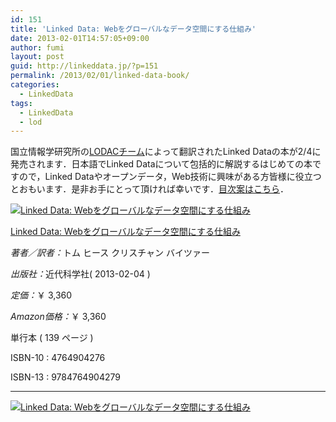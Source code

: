 ```yaml
---
id: 151
title: 'Linked Data: Webをグローバルなデータ空間にする仕組み'
date: 2013-02-01T14:57:05+09:00
author: fumi
layout: post
guid: http://linkeddata.jp/?p=151
permalink: /2013/02/01/linked-data-book/
categories:
  - LinkedData
tags:
  - LinkedData
  - lod
---
```

 <!-- Facebook Like Button v1.9.6 BEGIN [http://blog.bottomlessinc.com] -->

<!-- Facebook Like Button END -->

<div class="twitterbutton" style="float: left; padding-right: 5px;">
  <a href="http://twitter.com/share" class="twitter-share-button" data-count="horizontal" data-text="Linked Data: Webをグローバルなデータ空間にする仕組み" data-via="" data-url="https://linkeddata.jp/2013/02/01/linked-data-book/" data-lang="en" data-related="DolcePixel:We make beautiful and sweet WordPress Themes"></a>
</div>

国立情報学研究所の[LODACチーム](http://lod.ac)によって翻訳されたLinked Dataの本が2/4に発売されます．日本語でLinked Dataについて包括的に解説するはじめての本ですので，Linked Dataやオープンデータ，Web技術に興味がある方皆様に役立つとおもいます．是非お手にとって頂ければ幸いです．[目次案はこちら](http://linkedopendata.jp/?p=241)． 

<div class="tmkm-amazon-view">
  <p>
    <a href="http://www.amazon.co.jp/Linked-Data-Web%E3%82%92%E3%82%B0%E3%83%AD%E3%83%BC%E3%83%90%E3%83%AB%E3%81%AA%E3%83%87%E3%83%BC%E3%82%BF%E7%A9%BA%E9%96%93%E3%81%AB%E3%81%99%E3%82%8B%E4%BB%95%E7%B5%84%E3%81%BF-%E3%83%88%E3%83%A0-%E3%83%92%E3%83%BC%E3%82%B9/dp/4764904276%3FSubscriptionId%3DAKIAIAILLLDE7T4Q5BMQ%26tag%3Dtorrydiary-22%26linkCode%3Dxm2%26camp%3D2025%26creative%3D165953%26creativeASIN%3D4764904276"><img src="http://i1.wp.com/ecx.images-amazon.com/images/I/61p3LTVDQtL._SL160_.jpg?w=770" border="0" alt="Linked Data: Webをグローバルなデータ空間にする仕組み"  title="Linked Data: Webをグローバルなデータ空間にする仕組み image" data-recalc-dims="1" /></a>
  </p>
  
  <p>
    <a href="http://www.amazon.co.jp/Linked-Data-Web%E3%82%92%E3%82%B0%E3%83%AD%E3%83%BC%E3%83%90%E3%83%AB%E3%81%AA%E3%83%87%E3%83%BC%E3%82%BF%E7%A9%BA%E9%96%93%E3%81%AB%E3%81%99%E3%82%8B%E4%BB%95%E7%B5%84%E3%81%BF-%E3%83%88%E3%83%A0-%E3%83%92%E3%83%BC%E3%82%B9/dp/4764904276%3FSubscriptionId%3DAKIAIAILLLDE7T4Q5BMQ%26tag%3Dtorrydiary-22%26linkCode%3Dxm2%26camp%3D2025%26creative%3D165953%26creativeASIN%3D4764904276">Linked Data: Webをグローバルなデータ空間にする仕組み</a>
  </p>
  
  <p>
    <em>著者／訳者：</em>トム ヒース クリスチャン バイツァー
  </p>
  
  <p>
    <em>出版社：</em>近代科学社( 2013-02-04 )
  </p>
  
  <p>
    <em>定価：</em>￥ 3,360
  </p>
  
  <p>
    <em>Amazon価格：</em>￥ 3,360
  </p>
  
  <p>
    単行本 ( 139 ページ )
  </p>
  
  <p>
    ISBN-10 : 4764904276
  </p>
  
  <p>
    ISBN-13 : 9784764904279
  </p>
  
  <hr class="tmkm-amazon-clear" />
</div>

<div class="evernoteSiteMemory">
  <a href="javascript:" onclick="Evernote.doClip({title: 'Linked Data: Webをグローバルなデータ空間にする仕組み on Fumihiro Kato / 加藤 文彦',url: 'http://fumi.me/2013/02/01/linked-data-book/',contentID: 'post-3071',code: 'fumi',suggestTags: 'Book,LinkedData,LOD',providerName: 'Fumihiro Kato / 加藤 文彦',styling: 'text' });return false" class="evernoteSiteMemoryLink"><img src="http://i2.wp.com/static.evernote.com/article-clipper-jp.png?w=770" class="evernoteSiteMemoryButton" title="Linked Data: Webをグローバルなデータ空間にする仕組み image" alt="Linked Data: Webをグローバルなデータ空間にする仕組み" /><br /> </a data-recalc-dims="1"> </p> 
  
  <div class="evernoteSiteMemoryClear">
    &nbsp;
  </div></div>